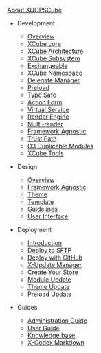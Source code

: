 [<span class="iconify" data-icon="mdi:cube-outline"></span> About XOOPSCube](/en/about.md)

- Development
  - [Overview](/en/development/README.md#overview)
  - [XCube core](/en/development/README.md#xcube-core-concept)
  - [XCube Architecture](/en/development/README.md#xcube-development)
  - [XCube Subsystem](/en/development/README.md#xcube-subsystem)
  - [Exchangeable](/en/development/README.md#exchangeable)
  - [XCube Namespace](/en/development/README.md#xcube-namespace)
  - [Delegate Manager](/en/development/README.md#delegate-manager)
  - [Preload](/en/development/README.md#delegate-manager)
  - [Type Safe](/en/development/README.md#type-safe)
  - [Action Form](/en/development/README.md#action-form)
  - [Virtual Service](/en/development/README.md#virtual-service)
  - [Render Engine](/en/development/README.md#render-engine)
  - [Multi-render](/en/development/README.md#multi-render)
  - [Framework Agnostic](/en/development/README.md#multi-render)
  - [Trust Path](/en/development/README.md#trust-path)
  - [D3 Duplicable Modules](/en/development/README.md#duplicable-modules)
  - [XCube Tools](/en/development/README.md#xcube-tools)

- Design
  - [Overview](/en/design/README.md)
  - [Framework Agnostic](/en/design/README.md#framework-agnostic)
  - [Theme](/en/design/theme/)
  - [Template](/en/design/template/)
  - [Guidelines](/en/design/guidelines/)
  - [User Interface](/en/design/user-interface/)

- Deployment
  - [Introduction](/en/deployment/)
  - [Deploy to SFTP](/en/deployment/sftp.md)
  - [Deploy with GitHub](/en/deployment/deploy-github.md)
  - [X-Update Manager](/en/deployment/update-manager.md)
  - [Create Your Store](/en/deployment/update-store.md)
  - [Module Update](/en/deployment/update-module.md)
  - [Theme Update](/en/deployment/update-theme.md)
  - [Preload Update](/en/deployment/update-preload.md)

- Guides
  - [Administration Guide](/en/guides/administration.md)
  - [User Guide](/en/guides/user-guide.md)
  - [Knowledge base](/en/guides/knowledge-base.md)
  - [X-Codex Markdown](/en/guides/markdown/)